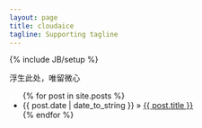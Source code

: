 ```yaml
---
layout: page
title: cloudaice 
tagline: Supporting tagline
---
```

{% include JB/setup %}

浮生此处，唯留微心


<ul class="posts">
  {% for post in site.posts %}
    <li><span>{{ post.date | date_to_string }}</span> &raquo; <a href="{{ BASE_PATH }}{{ post.url }}">{{ post.title }}</a></li>
  {% endfor %}
</ul>













